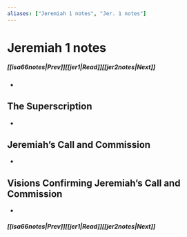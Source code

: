 ```yaml
---
aliases: ["Jeremiah 1 notes", "Jer. 1 notes"]
---
```

# Jeremiah 1 notes
##### <span class=arrow-left></span>[[isa66notes|Prev]]<span class=navigation-separator></span>[[jer1|Read]]<span class=navigation-separator></span>[[jer2notes|Next]]<span class=arrow-right></span>
- 
## The Superscription
- 
## Jeremiah’s Call and Commission
- 
## Visions Confirming Jeremiah’s Call and Commission
- 
##### <span class=arrow-left></span>[[isa66notes|Prev]]<span class=navigation-separator></span>[[jer1|Read]]<span class=navigation-separator></span>[[jer2notes|Next]]<span class=arrow-right></span>